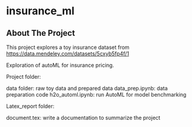 # insurance_ml

## About The Project

This project explores a toy insurance dataset from https://data.mendeley.com/datasets/5cxyb5fp4f/1

Exploration of autoML for insurance pricing.

Project folder:

data folder: raw toy data and prepared data
data_prep.ipynb: data preparation code
h2o_automl.ipynb: run AutoML for model benchmarking

Latex_report folder:

document.tex: write a documentation to summarize the project
